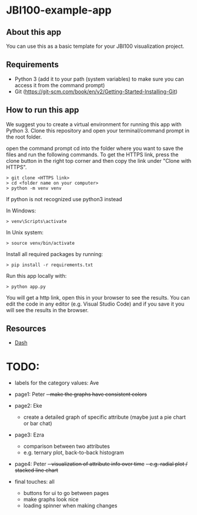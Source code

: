# JBI100-example-app

## About this app

You can use this as a basic template for your JBI100 visualization project.

## Requirements

* Python 3 (add it to your path (system variables) to make sure you can access it from the command prompt)
* Git (https://git-scm.com/book/en/v2/Getting-Started-Installing-Git)

## How to run this app

We suggest you to create a virtual environment for running this app with Python 3. Clone this repository 
and open your terminal/command prompt in the root folder.


open the command prompt
cd into the folder where you want to save the files and run the following commands. To get the HTTPS link, press the clone button in the right top corner and then copy the link under "Clone with HTTPS". 

```
> git clone <HTTPS link>
> cd <folder name on your computer>
> python -m venv venv

```
If python is not recognized use python3 instead

In Windows: 

```
> venv\Scripts\activate

```
In Unix system:
```
> source venv/bin/activate
```

Install all required packages by running:
```
> pip install -r requirements.txt
```

Run this app locally with:
```
> python app.py
```
You will get a http link, open this in your browser to see the results. You can edit the code in any editor (e.g. Visual Studio Code) and if you save it you will see the results in the browser.

## Resources

* [Dash](https://dash.plot.ly/)


# TODO:
- labels for the category values: Ave
- page1: Peter
  ~~- make the graphs have consistent colors~~
- page2: Eke
  - create a detailed graph of specific attribute (maybe just a pie chart or bar chat)
- page3: Ezra
  - comparison between two attributes
  - e.g. ternary plot, back-to-back histogram
- page4: Peter
  ~~- visualization of attribute info over time~~
  ~~- e.g. radial plot / stacked line chart~~

- final touches: all
  - buttons for ui to go between pages
  - make graphs look nice
  - loading spinner when making changes